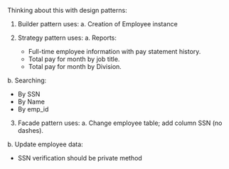 Thinking about this with design patterns:
1. Builder pattern uses:
 a. Creation of Employee instance

2. Strategy pattern uses:
 a. Reports:
   - Full-time employee information with pay statement history. 
   - Total pay for month by job title.
   - Total pay for month by Division. 

 b. Searching:
   - By SSN
   - By Name
   - By emp_id

3. Facade pattern uses:
 a. Change employee table; add column SSN (no dashes).

 b. Update employee data:
   - SSN verification should be private method